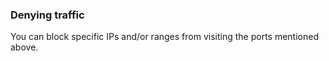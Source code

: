 ### Denying traffic

You can block specific IPs and/or ranges from visiting the ports mentioned above.

